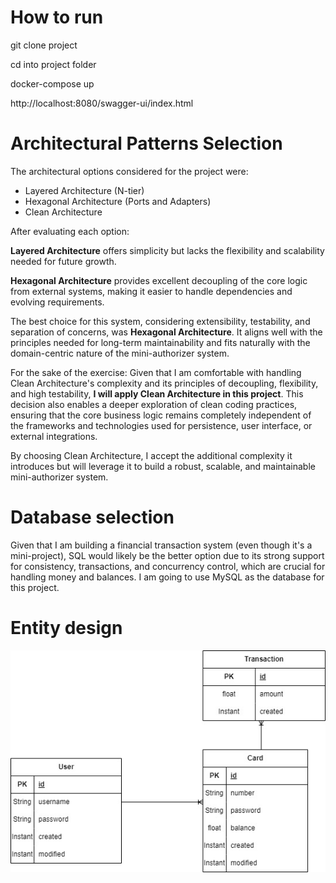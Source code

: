 # How to run

git clone project

cd into project folder

docker-compose up

http://localhost:8080/swagger-ui/index.html

#  Architectural Patterns Selection

The architectural options considered for the project were:

- Layered Architecture (N-tier)
- Hexagonal Architecture (Ports and Adapters)
- Clean Architecture


After evaluating each option:

**Layered Architecture** offers simplicity but lacks the flexibility and scalability needed for future growth.

**Hexagonal Architecture** provides excellent decoupling of the core logic from external systems, making it easier to handle dependencies and evolving requirements.

The best choice for this system, considering extensibility, testability, and separation of concerns, was **Hexagonal Architecture**. It aligns well with the principles needed for long-term maintainability and fits naturally with the domain-centric nature of the mini-authorizer system.

For the sake of the exercise:
Given that I am comfortable with handling Clean Architecture's complexity and its principles of decoupling, flexibility, and high testability, **I will apply Clean Architecture in this project**. This decision also enables a deeper exploration of clean coding practices, ensuring that the core business logic remains completely independent of the frameworks and technologies used for persistence, user interface, or external integrations.

By choosing Clean Architecture, I accept the additional complexity it introduces but will leverage it to build a robust, scalable, and maintainable mini-authorizer system.


# Database selection

Given that I am building a financial transaction system (even though it's a mini-project), SQL would likely be the better option due to its strong support for consistency, transactions, and concurrency control, which are crucial for handling money and balances. I am going to use MySQL as the database for this project.

# Entity design

![Entity Relationship Diagram](EntityRelationshipDiagram.jpg)